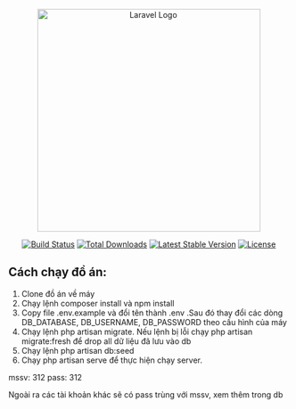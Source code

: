 <p align="center"><a href="https://laravel.com" target="_blank"><img src="https://raw.githubusercontent.com/laravel/art/master/logo-lockup/5%20SVG/2%20CMYK/1%20Full%20Color/laravel-logolockup-cmyk-red.svg" width="400" alt="Laravel Logo"></a></p>

<p align="center">
<a href="https://github.com/laravel/framework/actions"><img src="https://github.com/laravel/framework/workflows/tests/badge.svg" alt="Build Status"></a>
<a href="https://packagist.org/packages/laravel/framework"><img src="https://img.shields.io/packagist/dt/laravel/framework" alt="Total Downloads"></a>
<a href="https://packagist.org/packages/laravel/framework"><img src="https://img.shields.io/packagist/v/laravel/framework" alt="Latest Stable Version"></a>
<a href="https://packagist.org/packages/laravel/framework"><img src="https://img.shields.io/packagist/l/laravel/framework" alt="License"></a>
</p>

## Cách chạy đồ án:
1. Clone đồ án về máy
2. Chạy lệnh composer install và npm install 
3. Copy file .env.example và đổi tên thành .env .Sau đó thay đổi các dòng DB_DATABASE, DB_USERNAME, DB_PASSWORD theo cấu hình của máy
4. Chạy lệnh php artisan migrate. Nếu lệnh bị lỗi chạy php artisan migrate:fresh để drop all dữ liệu đã lưu vào db
5. Chạy lệnh php artisan db:seed
6. Chạy php artisan serve để thực hiện chạy server.

mssv: 312
pass: 312

Ngoài ra các tài khoản khác sẽ có pass trùng với mssv, xem thêm trong db
